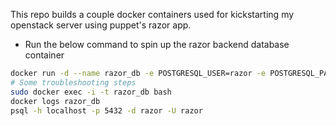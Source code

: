 This repo builds a couple docker containers used for kickstarting my openstack server using puppet's razor app.
- Run the below command to spin up the razor backend database container
```bash
docker run -d --name razor_db -e POSTGRESQL_USER=razor -e POSTGRESQL_PASSWORD=$1 -e POSTGRESQL_DATABASE=razor_prd -p 5432:5432 -v /data/pgsql:/var/lib/pgsql/data centos/postgresql-94-centos7
# Some troubleshooting steps
sudo docker exec -i -t razor_db bash
docker logs razor_db
psql -h localhost -p 5432 -d razor -U razor
```

